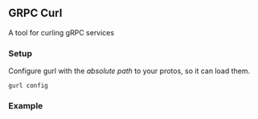 ## GRPC Curl

A tool for curling gRPC services

### Setup
Configure gurl with the *absolute path* to your protos, so it can load them.

```
gurl config
```

### Example

